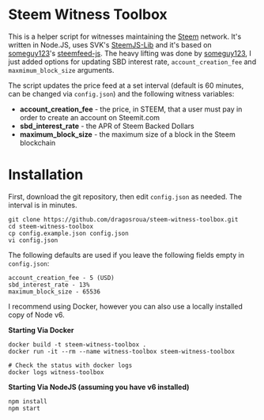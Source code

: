 Steem Witness Toolbox
============

This is a helper script for witnesses maintaining the [Steem](http:/steem.io) network. It's
written in Node.JS, uses SVK's [SteemJS-Lib](https://github.com/svk31/steemjs-lib) and it's based 
on [someguy123](https://github.com/someguy123)'s [steemfeed-js](https://github.com/Someguy123/steemfeed-js). 
The heavy lifting was done by [someguy123](https://github.com/someguy123), I just added 
options for updating SBD interest rate, `account_creation_fee` and `maxmimum_block_size` arguments.

The script updates the price feed at a set interval (default is 60 minutes, can be changed via `config.json`) and 
the following witness variables:

* **account_creation_fee** - the price, in STEEM, that a user must pay in order to create an account on Steemit.com
* **sbd_interest_rate** - the APR of Steem Backed Dollars
* **maximum_block_size** - the maximum size of a block in the Steem blockchain

Installation
========

First, download the git repository, then edit `config.json` as needed. The interval is in minutes.

```
git clone https://github.com/dragosroua/steem-witness-toolbox.git
cd steem-witness-toolbox
cp config.example.json config.json
vi config.json
```

The following defaults are used if you leave the following fields empty in `config.json`:

```
account_creation_fee - 5 (USD)
sbd_interest_rate - 13%
maximum_block_size - 65536
```

I recommend using Docker, however you can also use a locally installed copy of Node v6.

**Starting Via Docker**

```
docker build -t steem-witness-toolbox .
docker run -it --rm --name witness-toolbox steem-witness-toolbox

# Check the status with docker logs
docker logs witness-toolbox
```

**Starting Via NodeJS (assuming you have v6 installed)**
```
npm install
npm start
```
